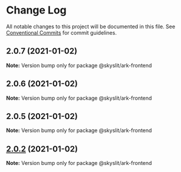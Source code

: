 # Change Log

All notable changes to this project will be documented in this file.
See [Conventional Commits](https://conventionalcommits.org) for commit guidelines.

## 2.0.7 (2021-01-02)

**Note:** Version bump only for package @skyslit/ark-frontend





## 2.0.6 (2021-01-02)

**Note:** Version bump only for package @skyslit/ark-frontend





## 2.0.5 (2021-01-02)

**Note:** Version bump only for package @skyslit/ark-frontend





## [2.0.2](https://github.com/skyslit/ark-core/compare/v2.0.1...v2.0.2) (2021-01-02)

**Note:** Version bump only for package @skyslit/ark-frontend
